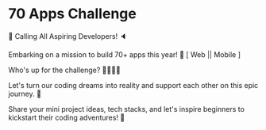 # 70 Apps Challenge

🚀 Calling All Aspiring Developers! 🔈

Embarking on a mission to build 70+ apps this year! 📱 [ Web || Mobile ]

Who's up for the challenge? 👩‍💻👨‍💻

Let's turn our coding dreams into reality and support each other on this epic journey. 💪

Share your mini project ideas, tech stacks, and let's inspire beginners to kickstart their coding adventures! 🚀

